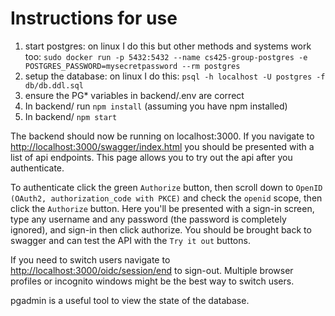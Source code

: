 Instructions for use
====================

1. start postgres: on linux I do this but other methods and systems work too: `sudo docker run -p 5432:5432 --name cs425-group-postgres -e POSTGRES_PASSWORD=mysecretpassword --rm postgres`
2. setup the database: on linux I do this: `psql -h localhost -U postgres -f db/db.ddl.sql`
3. ensure the PG* variables in backend/.env are correct
4. In backend/ run `npm install` (assuming you have npm installed)
5. In backend/ `npm start`

The backend should now be running on localhost:3000. If you navigate to [http://localhost:3000/swagger/index.html](http://localhost:3000/swagger/index.html) you should be presented with a list of api endpoints. This page allows you to try out the api after you authenticate.

To authenticate click the green `Authorize` button, then scroll down to `OpenID (OAuth2, authorization_code with PKCE)` and check the `openid` scope, then click the `Authorize` button. Here you'll be presented with a sign-in screen, type any username and any password (the password is completely ignored), and sign-in then click authorize. You should be brought back to swagger and can test the API with the `Try it out` buttons.

If you need to switch users navigate to [http://localhost:3000/oidc/session/end](http://localhost:3000/oidc/session/end) to sign-out. Multiple browser profiles or incognito windows might be the best way to switch users.

pgadmin is a useful tool to view the state of the database.
